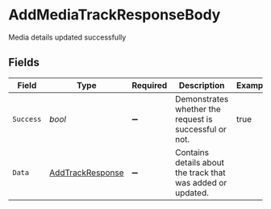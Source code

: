 # AddMediaTrackResponseBody

Media details updated successfully


## Fields

| Field                                                           | Type                                                            | Required                                                        | Description                                                     | Example                                                         |
| --------------------------------------------------------------- | --------------------------------------------------------------- | --------------------------------------------------------------- | --------------------------------------------------------------- | --------------------------------------------------------------- |
| `Success`                                                       | *bool*                                                          | :heavy_minus_sign:                                              | Demonstrates whether the request is successful or not.          | true                                                            |
| `Data`                                                          | [AddTrackResponse](../../Models/Components/AddTrackResponse.md) | :heavy_minus_sign:                                              | Contains details about the track that was added or updated.     |                                                                 |